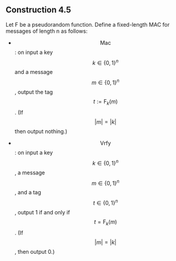 ---
---

<section markdown="1" style="text-align: left;">

## Construction 4.5

Let F be a pseudorandom function. Define a fixed-length MAC for messages of
length n as follows:
  * $$\text{Mac}$$: on input a key $$k \in \{0, 1\}^n$$ and a message $$m \in
    \{0, 1\}^n$$, output the tag $$t := \text{F}_k(m)$$. (If $$|m| = |k|$$ then
    output nothing.)

  * $$\text{Vrfy}$$: on input a key $$k \in \{0, 1\}^n$$, a message $$m \in \{0,
    1\}^n$$, and a tag $$t \in \{0, 1\}^n$$, output 1 if and only if $$t =
    \text{F}_k(m)$$. (If $$|m| = |k|$$, then output 0.)
</section>
